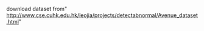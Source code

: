 download dataset from" http://www.cse.cuhk.edu.hk/leojia/projects/detectabnormal/Avenue_dataset.html"
